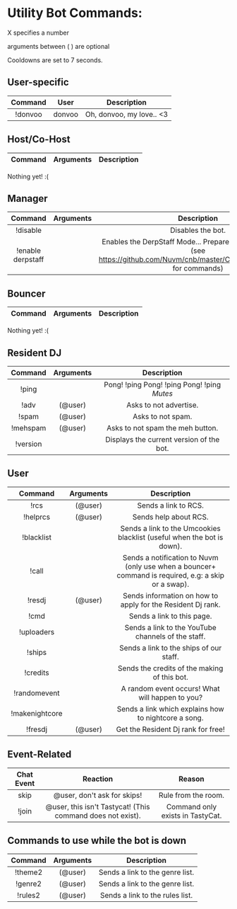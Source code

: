 Utility Bot Commands:
=========

X specifies a number

arguments between ( ) are optional

Cooldowns are set to 7 seconds.

User-specific 
-------------

|Command |  User   |  Description |
|:------:|:-------:|:--------------------------------------:|
|!donvoo | donvoo | Oh, donvoo, my love.. <3 |

Host/Co-Host
------------

|Command | Arguments |  Description |
|:------:|:---------:|:--------------------------------------:|
Nothing yet! :(

Manager
-------

|Command | Arguments |  Description |
|:------:|:---------:|:--------------------------------------:|
|!disable | | Disables the bot. |
|!enable derpstaff | | Enables the DerpStaff Mode... Prepare for spam! And war. (see https://github.com/Nuvm/cnb/master/COMMANDSextra.md for commands) |

Bouncer
--------

|Command | Arguments |  Description |
|:------:|:---------:|:--------------------------------------:|
Nothing yet! :(

Resident DJ
-----------

|Command | Arguments |  Description |
|:------:|:---------:|:--------------------------------------:|
|!ping | | Pong! !ping Pong! !ping Pong! !ping *Mutes* |
|!adv | (@user) | Asks to not advertise. |
|!spam | (@user) | Asks to not spam. |
|!mehspam | (@user) | Asks to not spam the meh button. |
|!version | | Displays the current version of the bot. |

User
----

|Command | Arguments |  Description |
|:------:|:---------:|:--------------------------------------:|
|!rcs | (@user) | Sends a link to RCS. |
|!helprcs | (@user) | Sends help about RCS. |
|!blacklist | | Sends a link to the Umcookies blacklist (useful when the bot is down). |
|!call | | Sends a notification to Nuvm (only use when a bouncer+ command is required, e.g: a skip or a swap). |
|!resdj | (@user) | Sends information on how to apply for the Resident Dj rank. |
|!cmd | | Sends a link to this page. |
|!uploaders | | Sends a link to the YouTube channels of the staff. |
|!ships | | Sends a link to the ships of our staff. |
|!credits | | Sends the credits of the making of this bot. |
|!randomevent | | A random event occurs! What will happen to you? |
|!makenightcore | | Sends a link which explains how to nightcore a song. |
|!fresdj | (@user) | Get the Resident Dj rank for free! |



Event-Related
-------------

|Chat Event | Reaction | Reason |
|:---------:|:---------------:|:------------------:|
|skip | @user, don't ask for skips! | Rule from the room. |
|!join | @user, this isn't Tastycat! (This command does not exist). | Command only exists in TastyCat. |


Commands to use while the bot is down
-------------------------------------

|Command | Arguments |  Description |
|:------:|:---------:|:--------------------------------------:|
|!theme2 | (@user) | Sends a link to the genre list. |
|!genre2 | (@user) | Sends a link to the genre list. |
|!rules2 | (@user) | Sends a link to the rules list. |
